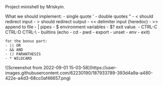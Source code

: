 <div>
Project minishell by Mriskyin.

What we should implement:
    - single quote '
    - double quotes "
    - < should redirect input
    - > should redirect output
    - << delimiter input (heredoc)
    - >> append to file
    - | pipes
    - $ environment variables
    - $? exit value.
    - CTRL-C CTRL-D CTRL-\ 
    - builtins (echo - cd - pwd - export - unset - env - exit)

    for the bonus part:
    - || OR
    - && AND
    - () PARANTHESIS
    - * WILDCARD
</div>
![Screenshot from 2022-09-01 15-03-58](https://user-images.githubusercontent.com/62230190/187933789-393d4a9a-a480-422e-a4d3-68cc0af46657.png)
